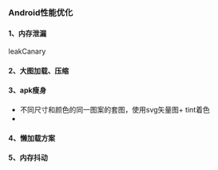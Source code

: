 ### Android性能优化

#### 1、内存泄漏

leakCanary

#### 2、大图加载、压缩



#### 3、apk瘦身

- 不同尺寸和颜色的同一图案的套图，使用svg矢量图+ tint着色
- 





#### 4、懒加载方案

#### 5、内存抖动

